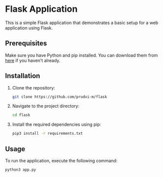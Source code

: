 # Flask Application

This is a simple Flask application that demonstrates a basic setup for a web application using Flask.

## Prerequisites

Make sure you have Python and pip installed. You can download them from [here](https://www.python.org/downloads/) if you haven't already.

## Installation

1. Clone the repository:

    ```bash
    git clone https://github.com/prudvi-m/flask
    ```

2. Navigate to the project directory:

    ```bash
    cd flask
    ```

3. Install the required dependencies using pip:

    ```bash
    pip3 install -r requirements.txt
    ```

## Usage

To run the application, execute the following command:

```bash
python3 app.py
